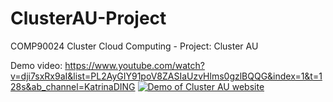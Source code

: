 # ClusterAU-Project
COMP90024 Cluster Cloud Computing - Project: Cluster AU

Demo video: https://www.youtube.com/watch?v=dji7sxRx9aI&list=PL2AyGIY91poV8ZASIaUzvHlms0gzlBQQG&index=1&t=128s&ab_channel=KatrinaDING
[![Demo of Cluster AU website](https://img.youtube.com/vi/dji7sxRx9aI/0.jpg)](https://www.youtube.com/watch?v=dji7sxRx9aI&list=PL2AyGIY91poV8ZASIaUzvHlms0gzlBQQG&index=1&t=128s&ab_channel=KatrinaDING)  
